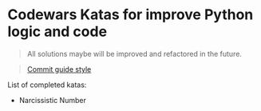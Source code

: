 # Codewars Katas for improve Python logic and code

> All solutions maybe will be improved and refactored in the future.

> [Commit guide style](https://gitmoji.dev/) 

List of completed katas:

* Narcissistic Number